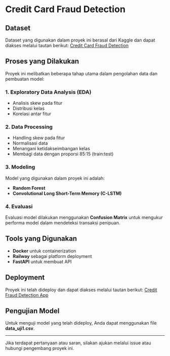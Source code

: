 # Credit Card Fraud Detection

## Dataset
Dataset yang digunakan dalam proyek ini berasal dari Kaggle dan dapat diakses melalui tautan berikut:
[Credit Card Fraud Detection](https://www.kaggle.com/datasets/mlg-ulb/creditcardfraud)

## Proses yang Dilakukan
Proyek ini melibatkan beberapa tahap utama dalam pengolahan data dan pembuatan model:

### 1. Exploratory Data Analysis (EDA)
- Analisis skew pada fitur
- Distribusi kelas
- Korelasi antar fitur

### 2. Data Processing
- Handling skew pada fitur
- Normalisasi data
- Menangani ketidakseimbangan kelas
- Membagi data dengan proporsi 85:15 (train:test)

### 3. Modeling
Model yang digunakan dalam proyek ini adalah:
- **Random Forest**
- **Convolutional Long Short-Term Memory (C-LSTM)**

### 4. Evaluasi
Evaluasi model dilakukan menggunakan **Confusion Matrix** untuk mengukur performa model dalam mendeteksi transaksi penipuan.

## Tools yang Digunakan
- **Docker** untuk containerization
- **Railway** sebagai platform deployment
- **FastAPI** untuk membuat API

## Deployment
Proyek ini telah dideploy dan dapat diakses melalui tautan berikut:
[Credit Fraud Detection App](https://credit-fraud-production.up.railway.app/static/index.html)

## Pengujian Model
Untuk menguji model yang telah dideploy, Anda dapat menggunakan file **data_uji1.csv**.

---

Jika terdapat pertanyaan atau saran, silakan ajukan melalui issue atau hubungi pengembang proyek ini.
